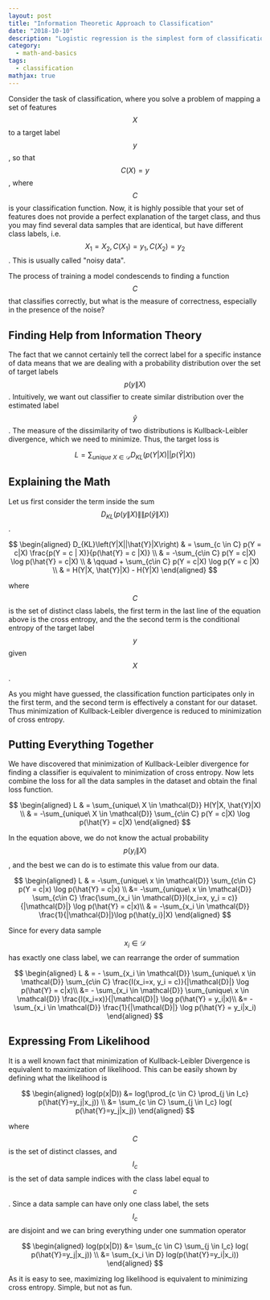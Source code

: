 ```yaml
---
layout: post
title: "Information Theoretic Approach to Classification"
date: "2018-10-10"
description: "Logistic regression is the simplest form of classification. We all know that the cost function is the cross entropy loss. But why?"
category:
  - math-and-basics
tags:
  - classification
mathjax: true
---
```


Consider the task of classification, where you solve a problem of mapping a set of features $$X$$ to a target label $$y$$, so that $$C(X)=y$$, where $$C$$ is your classification function. Now, it is highly possible that your set of features does not provide a perfect explanation of the target class, and thus you may find several data samples that are identical, but have different class labels, i.e. $$X_1=X_2, C(X_1)=y_1, C(X_2)=y_2$$. This is usually called "noisy data".
<!--more-->
The process of training a model condescends to finding a function $$C$$ that classifies correctly, but what is the measure of correctness, especially in the presence of the noise?

## Finding Help from Information Theory

The fact that we cannot certainly tell the correct label for a specific instance of data means that we are dealing with a probability distribution over the set of target labels $$p(y\|X)$$ . Intuitively, we want out classifier to create similar distribution over the estimated label $$\hat{y}$$. The measure of the dissimilarity of two distributions is Kullback-Leibler divergence, which we need to minimize. Thus, the target loss is

$$
L=\sum_{unique\ X \in \mathcal{D}} D_{KL}\left(p(Y|X)||p(\hat{Y}|X)\right)
$$

## Explaining the Math

Let us first consider the term inside the sum $$D_{KL}\left(p(y\|X)\|\|p(\hat{y}\|X)\right)$$.

$$
\begin{aligned}
D_{KL}\left(Y|X||\hat{Y}|X\right) & = \sum_{c \in C} p(Y = c|X) \frac{p(Y = c | X)}{p(\hat{Y} = c |X)} \\
& = -\sum_{c\in C} p(Y = c|X) \log p(\hat{Y} = c|X) \\
& \qquad + \sum_{c\in C} p(Y = c|X) \log p(Y = c |X) \\
& = H(Y|X, \hat{Y}|X) - H(Y|X)
\end{aligned}
$$

where $$C$$ is the set of distinct class labels, the first term in the last line of the equation above is the cross entropy, and the the second term is the conditional entropy of the target label $$y$$ given $$X$$.

As you might have guessed, the classification function participates only in the first term, and the second term is effectively a constant for our dataset. Thus minimization of Kullback-Leibler divergence is reduced to minimization of cross entropy.

## Putting Everything Together

We have discovered that minimization of Kullback-Leibler divergence for finding a classifier is equivalent to minimization of cross entropy. Now lets combine the loss for all the data samples in the dataset​ and obtain the final loss function.

$$
\begin{aligned}
L & = \sum_{unique\ X \in \mathcal{D}} H(Y|X, \hat{Y}|X) \\
& = -\sum_{unique\ X \in \mathcal{D}} \sum_{c\in C} p(Y = c|X) \log p(\hat{Y} = c|X)
\end{aligned}
$$

In the equation above, we do not know the actual probability $$p(y_i\|X)$$, and the best we can do is to estimate this value from our data.

$$
\begin{aligned}
L & = -\sum_{unique\ x \in \mathcal{D}} \sum_{c\in C} p(Y = c|x) \log p(\hat{Y} = c|x) \\
&= -\sum_{unique\ x \in \mathcal{D}} \sum_{c\in C} \frac{\sum_{x_i \in \mathcal{D}}I(x_i=x, y_i = c)}{|\mathcal{D}|} \log p(\hat{Y} = c|x)\\
& = -\sum_{x_i \in \mathcal{D}} \frac{1}{|\mathcal{D}|}\log p(\hat{y_i}|X)
\end{aligned}
$$

Since for every data sample $$x_i \in \mathcal{D}$$  has exactly one class label, we can rearrange the order of summation

$$
\begin{aligned}
L & = - \sum_{x_i \in \mathcal{D}} \sum_{unique\ x \in \mathcal{D}} \sum_{c\in C} \frac{I(x_i=x, y_i = c)}{|\mathcal{D}|} \log p(\hat{Y} = c|x)\\
&= - \sum_{x_i \in \mathcal{D}} \sum_{unique\ x \in \mathcal{D}} \frac{I(x_i=x)}{|\mathcal{D}|} \log p(\hat{Y} = y_i|x)\\
&= - \sum_{x_i \in \mathcal{D}} \frac{1}{|\mathcal{D}|} \log p(\hat{Y} = y_i|x_i)
\end{aligned}
$$


## Expressing From Likelihood

It is a well known fact that minimization of Kullback-Leibler Divergence is equivalent to maximization of likelihood. This can be easily shown by defining what the likelihood is

$$
\begin{aligned}
log(p(x|D)) &= log(\prod_{c \in C} \prod_{j \in I_c} p(\hat{Y}=y_j|x_j)) \\
&= \sum_{c \in C} \sum_{j \in I_c} log( p(\hat{Y}=y_j|x_j))
\end{aligned}
$$

where $$C$$ is the set of distinct classes, and $$I_c$$  is the set of data sample indices with the class label equal to $$c$$. Since a data sample can have only one class label, the sets $$I_c$$ are disjoint and we can bring everything under one summation operator

$$
\begin{aligned}
log(p(x|D)) &= \sum_{c \in C} \sum_{j \in I_c} log( p(\hat{Y}=y_j|x_j)) \\
&= \sum_{x_i \in D}  log(p(\hat{Y}=y_i|x_i))
\end{aligned}
$$

As it is easy to see, maximizing log likelihood is equivalent to minimizing cross entropy. Simple, but not as fun.
